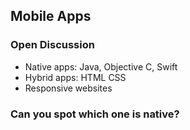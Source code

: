 ##  Mobile Apps
### Open Discussion

- Native apps: Java,  Objective C, Swift
- Hybrid apps: HTML CSS
- Responsive websites

### Can you spot which one is native?
